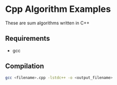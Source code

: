 # Cpp Algorithm Examples

These are sum algorithms written in C++

## Requirements

- gcc

## Compilation

```bash
gcc <filename>.cpp -lstdc++ -o <output_filename>
```
